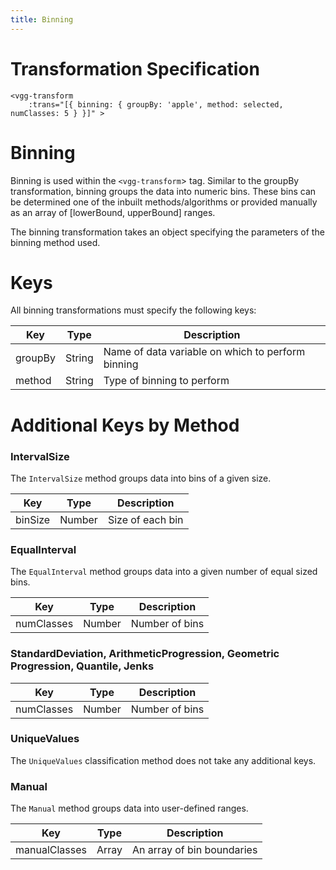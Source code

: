 ```yaml
---
title: Binning
---
```


# Transformation Specification

```
<vgg-transform
    :trans="[{ binning: { groupBy: 'apple', method: selected, numClasses: 5 } }]" >
```

# Binning

Binning is used within the `<vgg-transform`> tag. Similar to the groupBy transformation, binning groups the data into numeric bins. These bins can be determined one of the inbuilt methods/algorithms or provided manually as an array of [lowerBound, upperBound] ranges.

The binning transformation takes an object specifying the parameters of the binning method used.

# Keys

All binning transformations must specify the following keys:

Key       | Type      |  Description 
----------|-----------|----------------------------
groupBy   | String    | Name of data variable on which to perform binning
method    | String    | Type of binning to perform

# Additional Keys by Method

### IntervalSize

The `IntervalSize` method groups data into bins of a given size.

Key       | Type      |  Description 
----------|-----------|----------------------------
binSize   | Number    | Size of each bin

### EqualInterval

The `EqualInterval` method groups data into a given number of equal sized bins.

Key       | Type      |  Description 
----------|-----------|----------------------------
numClasses| Number    | Number of bins

### StandardDeviation, ArithmeticProgression, Geometric Progression, Quantile, Jenks

Key       | Type      |  Description 
----------|-----------|----------------------------
numClasses| Number    | Number of bins

### UniqueValues

The `UniqueValues` classification method does not take any additional keys.

### Manual

The `Manual` method groups data into user-defined ranges.

Key          | Type      |  Description 
-------------|-----------|----------------------------
manualClasses| Array     | An array of bin boundaries

